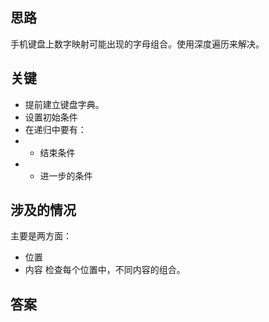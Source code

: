 ## 思路
手机键盘上数字映射可能出现的字母组合。使用深度遍历来解决。

## 关键
+ 提前建立键盘字典。
+ 设置初始条件
+ 在递归中要有：
+ + 结束条件
+ + 进一步的条件


## 涉及的情况
主要是两方面：
+ 位置
+ 内容
检查每个位置中，不同内容的组合。

## 答案
